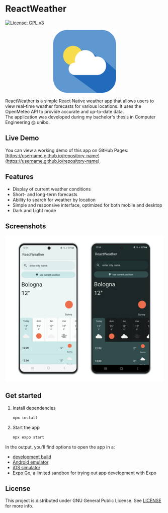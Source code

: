 
# ReactWeather

[![License: GPL v3](https://img.shields.io/badge/License-GPLv3-blue.svg)](https://www.gnu.org/licenses/gpl-3.0)

<p align="center">
<img src="assets/icon.png" alt="icon" width="200"/>
</p>

ReactWeather is a simple React Native weather app that allows users to view real-time weather forecasts for various locations. It uses the OpenMeteo API to provide accurate and up-to-date data.\
The application was developed during my bachelor's thesis in Computer Engineering @ unibo.

## Live Demo

You can view a working demo of this app on GitHub Pages:  
[https://username.github.io/repository-name](https://username.github.io/repository-name)


## Features

- Display of current weather conditions
- Short- and long-term forecasts
- Ability to search for weather by location
- Simple and responsive interface, optimized for both mobile and desktop
- Dark and Light mode

## Screenshots

![screenshot](/react-weather-screenshot-transparent.png?raw=true "The app in Light and Dark mode")

## Get started

1. Install dependencies

   ```bash
   npm install
   ```

2. Start the app

   ```bash
   npx expo start
   ```

In the output, you'll find options to open the app in a:

- [development build](https://docs.expo.dev/develop/development-builds/introduction/)
- [Android emulator](https://docs.expo.dev/workflow/android-studio-emulator/)
- [iOS simulator](https://docs.expo.dev/workflow/ios-simulator/)
- [Expo Go](https://expo.dev/go), a limited sandbox for trying out app development with Expo

## License

This project is distributed under GNU General Public License. See [LICENSE](LICENSE) for more info.
